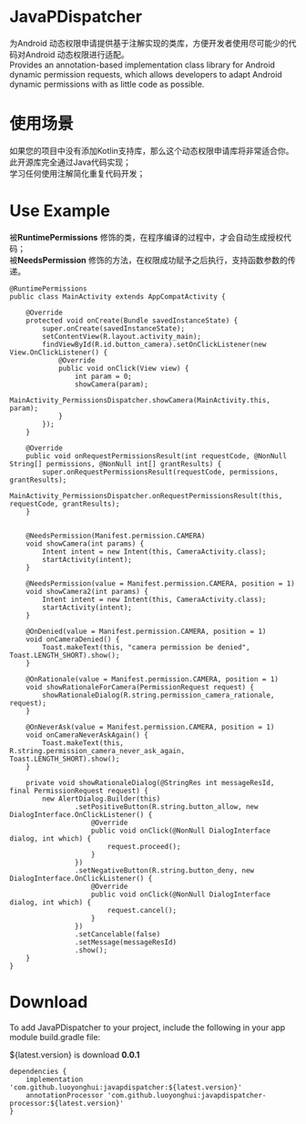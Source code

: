 # JavaPDispatcher

为Android 动态权限申请提供基于注解实现的类库，方便开发者使用尽可能少的代码对Android 动态权限进行适配。<br>
Provides an annotation-based implementation class library for Android dynamic permission requests, which allows developers to adapt Android dynamic permissions with as little code as possible.<br>


# 使用场景
如果您的项目中没有添加Kotlin支持库，那么这个动态权限申请库将非常适合你。此开源库完全通过Java代码实现；<br>
学习任何使用注解简化重复代码开发；<br>


# Use Example

被**RuntimePermissions** 修饰的类，在程序编译的过程中，才会自动生成授权代码；<br>
被**NeedsPermission** 修饰的方法，在权限成功赋予之后执行，支持函数参数的传递。

```
@RuntimePermissions
public class MainActivity extends AppCompatActivity {

    @Override
    protected void onCreate(Bundle savedInstanceState) {
        super.onCreate(savedInstanceState);
        setContentView(R.layout.activity_main);
        findViewById(R.id.button_camera).setOnClickListener(new View.OnClickListener() {
            @Override
            public void onClick(View view) {
                int param = 0;
                showCamera(param);
                MainActivity_PermissionsDispatcher.showCamera(MainActivity.this, param);
            }
        });
    }

    @Override
    public void onRequestPermissionsResult(int requestCode, @NonNull String[] permissions, @NonNull int[] grantResults) {
        super.onRequestPermissionsResult(requestCode, permissions, grantResults);
        MainActivity_PermissionsDispatcher.onRequestPermissionsResult(this, requestCode, grantResults);
    }


    @NeedsPermission(Manifest.permission.CAMERA)
    void showCamera(int params) {
        Intent intent = new Intent(this, CameraActivity.class);
        startActivity(intent);
    }

    @NeedsPermission(value = Manifest.permission.CAMERA, position = 1)
    void showCamera2(int params) {
        Intent intent = new Intent(this, CameraActivity.class);
        startActivity(intent);
    }

    @OnDenied(value = Manifest.permission.CAMERA, position = 1)
    void onCameraDenied() {
        Toast.makeText(this, "camera permission be denied", Toast.LENGTH_SHORT).show();
    }

    @OnRationale(value = Manifest.permission.CAMERA, position = 1)
    void showRationaleForCamera(PermissionRequest request) {
        showRationaleDialog(R.string.permission_camera_rationale, request);
    }

    @OnNeverAsk(value = Manifest.permission.CAMERA, position = 1)
    void onCameraNeverAskAgain() {
        Toast.makeText(this, R.string.permission_camera_never_ask_again, Toast.LENGTH_SHORT).show();
    }

    private void showRationaleDialog(@StringRes int messageResId, final PermissionRequest request) {
        new AlertDialog.Builder(this)
                .setPositiveButton(R.string.button_allow, new DialogInterface.OnClickListener() {
                    @Override
                    public void onClick(@NonNull DialogInterface dialog, int which) {
                        request.proceed();
                    }
                })
                .setNegativeButton(R.string.button_deny, new DialogInterface.OnClickListener() {
                    @Override
                    public void onClick(@NonNull DialogInterface dialog, int which) {
                        request.cancel();
                    }
                })
                .setCancelable(false)
                .setMessage(messageResId)
                .show();
    }
}
```


# Download

To add JavaPDispatcher to your project, include the following in your app module build.gradle file:

${latest.version} is  download  **0.0.1**

```
dependencies {
    implementation 'com.github.luoyonghui:javapdispatcher:${latest.version}'
    annotationProcessor 'com.github.luoyonghui:javapdispatcher-processor:${latest.version}'
}
```
